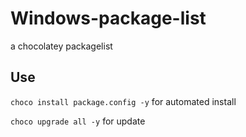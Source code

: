 # Windows-package-list
a chocolatey packagelist
## Use
```choco install package.config -y``` 
for automated install 

```choco upgrade all -y```
for update
